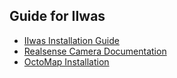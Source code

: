 ## Guide for IIwas

 - [IIwas Installation Guide](https://git.ias.informatik.tu-darmstadt.de/ias_ros/ias_ros_core/blob/master/rosinstall/optional/iiwas_README.md)
 - [Realsense Camera Documentation](https://git.ias.informatik.tu-darmstadt.de/ias_ros/ias_ros_core/blob/master/rosinstall/optional/iiwas_realsense.md)
 - [OctoMap Installation](https://git.ias.informatik.tu-darmstadt.de/ias_ros/ias_ros_core/blob/master/rosinstall/optional/octomap_server.md)
